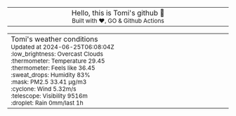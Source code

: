 
<div align="center">
<table>
<tbody>
<td align="center">
<img width="2000" height="0"><br>
Hello, this is Tomi's github 👋<br>
<sup>Built with ❤️, GO & Github Actions</sup><br>
<img width="2000" height="0">
</td>
</tbody>
</table>
</div>
<table>
<tbody>
<td align="left">
<img width="2000" height="0"><br>
Tomi's weather conditions<br>
<sup>Updated at 2024-06-25T06:08:04Z</sup><br>
<sup>:low_brightness: Overcast Clouds</sup><br>
<sup>:thermometer: Temperature 29.45 </sup><br>
<sup>:thermometer: Feels like 36.45</sup><br>
<sup>:sweat_drops: Humidity 83%</sup><br>
<sup>:mask: PM2.5 33.41 μg/m3</sup><br>
<sup>:cyclone: Wind 5.32m/s </sup><br>
<sup>:telescope: Visibility 9516m </sup><br>
<sup>:droplet: Rain 0mm/last 1h </sup><br>
<img width="2000" height="0">
</td>
<td align="left">
<img width="2000" height="0"><br>
<br>
<img width="2000" height="0">
</td>
</tbody>
</table>
</div>
    